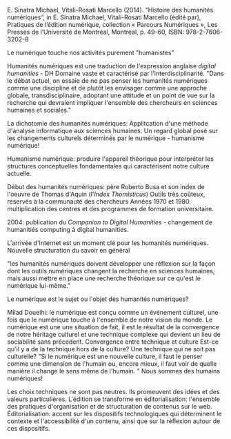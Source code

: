 E. Sinatra Michael, Vitali-Rosati Marcello (2014). “Histoire des humanités numériques”, in E. Sinatra Michael, Vitali-Rosati Marcello (édité par), Pratiques de l’édition numérique, collection « Parcours Numériques », Les Presses de l’Université de Montréal, Montréal, p. 49-60, ISBN: 978-2-7606-3202-8

Le numérique touche nos activités purement "humanistes"

Humanités numériques est une traduction de l'expression anglaise *digital humanities* - DH
Domaine vaste et caractérisé par l'interdisciplinarité.
"Dans le débat actuel, on essaie de ne pas penser les humanités numériques comme une discipline et de plutôt les envisager comme une approche globale, transdisciplinaire, adoptant une attitude et un point de vue sur la recherche qui devraient impliquer l'ensemble des chercheurs en sciences humaines et sociales."

La dichotomie des humanités numériques:
Applitcation d'une méthode d'analyse informatique aux sciences humaines.
Un regard global posé sur les changements culturels déterminés par le numérique - humanisme numérique!

Humanisme numérique: produire l'appareil théorique pour interpréter les structures conceptuelles fondamentales qui caractérisent notre culture actuelle.

Début des humanités numériques: père Roberto Busa et son index de l'oeuvre de Thomas d'Aquin (l'*Index Thomisticus*)
Outils très coûteux, reservés à la communauté des chercheurs
Années 1970 et 1980: multiplication des centres et des programmes de formation universitaire.

2004: publication du *Companion to Digital Humanities* - changement de humanitiés computing à digital humanities.

L'arrivée d'Internet est un moment clé pour les humanités numériques. Nouvelle structuration du savoir en général

"les humanités numériques doivent développer une réflexion sur la façon dont les outils numériques changent la recherche en sciences humaines, mais aussi mettre en place une recherche théorique sur ce qu'est le numérique lui-même."

Le numérique est le sujet ou l'objet des humanités numériques?

Milad Doueihi: le numérique est conçu comme un événement culturel, une fois que le numérique touche à l'ensemble de notre vision du monde.
Le numérique est une une situation de fait, il est le résultat de la convergence de notre héritage culturel et une technique complexe qui devient un lieu de sociabilité sans précedent.
Convergence entre technique et culture
Est-ce qu'il y a de la technique hors de la culture? Une technique qui ne soit pas culturelle?
"Si le numérique est une nouvelle culture, il faut le penser comme une dimension de l'humain ou, encore mieux, il faut voir de quelle manière il change le sens même de l'humain. "
Nous sommes des humains numériques!

Les choix techniques ne sont pas neutres. Ils promeuvent des idées et des valeurs particulières.
L'édition se transforme en éditorialisation: l'ensemble des pratiques d'organisation et de structuration de contenus sur le web.
Éditorialisation: accent sur les dispositifs technologiques qui déterminent le contexte et l'accessibilité d'un contenu, ainsi que sur la réflexion autour de ces dispositifs.
